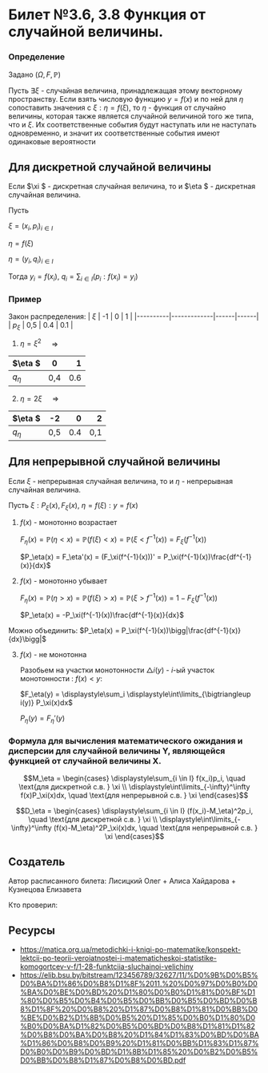 # Билет №3.6, 3.8 Функция от случайной величины.

### Определение

Задано $(\Omega, F, \mathbb P)$

Пусть  $\exists  \xi$ - случайная величина, принадлежащая этому векторному пространству. Если взять числовую функцию  $y=f(x)$ и по ней для  $\eta$ сопоставить значения с  $\xi : \eta = f(\xi)$, то  $\eta$ - функция от случайно величины, которая также является случайной величиной того же типа, что и  $\xi$. Их соответственные события будут наступать или не наступать одновременно, и значит их соответственные события имеют одинаковые вероятности

## Для дискретной случайной величины

Если  $\xi $ - дискретная случайная величина, то и  $\eta $ - дискретная случайная величина.

Пусть 

$\xi = (x_i, p_i)_{i\in I}$

$\eta = f(\xi)$

$\eta = (y_i, q_i)_{i\in I}$

Тогда  $y_i = f(x_i)$,  $q_i = \displaystyle\sum_{i\in I}(p_i : f(x_i) = y_i)$

### Пример

Закон распределения: 
| $\xi$  |      -1       |   0   |   1   |
|----------|-------------|------|------|
|  $p_\xi$ |  0,5  | 0.4 | 0.1 |

1. $\eta = \xi^2 \quad$ => 

| $\eta  $  |      0       |   1   |
|-----------|:------------:|------:|
|  $q_\eta$ |  0,4 | 0.6|

2. $\eta = 2\xi \quad$ =>

| $\eta  $  |      -2      |   0   |   2   |     
|----------|:-------------:|------:|------:|
|  $q_\eta$ |  0,5 | 0.4|  0,1|

## Для непрерывной случайной величины

Если  $\xi$ - непрерывная случайная величина, то и  $\eta$ - непрерывная случайная величина.

Пусть $\xi : P_\xi(x), F_\xi(x)$, 
$\eta = f(\xi) : y = f(x)$

1. $f(x)$ - монотонно возрастает
    
    $F_\eta(x) = \mathbb P(\eta < x) = \mathbb P(f(\xi) < x) = \mathbb P(\xi < f^{-1}(x)) = F_\xi(f^{-1}(x))$
    
    $P_\eta(x) = F_\eta'(x) = (F_\xi(f^{-1}(x)))' = P_\xi(f^{-1}(x))\frac{df^{-1}(x)}{dx}$

2. $f(x)$ - монотонно убывает
    
    $F_\eta(x) = \mathbb P(\eta > x) = \mathbb P(f(\xi) > x) = \mathbb P(\xi > f^{-1}(x)) = 1 - F_\xi(f^{-1}(x))$
    
    $P_\eta(x) = -P_\xi(f^{-1}(x))\frac{df^{-1}(x)}{dx}$
    
Можно объединить: $P_\eta(x) = P_\xi(f^{-1}(x))\bigg|\frac{df^{-1}(x)}{dx}\bigg|$

3. $f(x)$ - не монотонна
    
    Разобьем на участки монотонности $\bigtriangleup i(y)$ - $i$-ый участок монотонности : $f(x) < y$:
    
    $F_\eta(y) = \displaystyle\sum_i \displaystyle\int\limits_{\bigtriangleup i(y)} P_\xi(x)dx$
    
    $P_\eta(y) = F_\eta'(y)$

### Формула для вычисления математического ожидания и дисперсии для случайной величины Y, являющейся функцией от случайной величины X.

$$M_\eta = \begin{cases} \displaystyle\sum_{i \in I} f(x_i)p_i, \quad \text{для дискретной с.в. } \xi \\ 
\displaystyle\int\limits_{-\infty}^\infty f(x)P_\xi(x)dx,  \quad \text{для непрерывной с.в. } \xi 
\end{cases}$$

$$D_\eta = \begin{cases} \displaystyle\sum_{i \in I} (f(x_i)-M_\eta)^2p_i,  \quad \text{для дискретной с.в. } \xi \\ 
\displaystyle\int\limits_{-\infty}^\infty (f(x)-M_\eta)^2P_\xi(x)dx,  \quad \text{для непрерывной с.в. } \xi 
\end{cases}$$

## Создатель

Автор расписанного билета: Лисицкий Олег + Алиса Хайдарова + Кузнецова Елизавета

Кто проверил:


## Ресурсы 
- https://matica.org.ua/metodichki-i-knigi-po-matematike/konspekt-lektcii-po-teorii-veroiatnostei-i-matematicheskoi-statistike-komogortcev-v-f/1-28-funktciia-sluchainoi-velichiny
- https://elib.bsu.by/bitstream/123456789/32627/11/%D0%9B%D0%B5%D0%BA%D1%86%D0%B8%D1%8F%2011.%20%D0%97%D0%B0%D0%BA%D0%BE%D0%BD%20%D1%80%D0%B0%D1%81%D0%BF%D1%80%D0%B5%D0%B4%D0%B5%D0%BB%D0%B5%D0%BD%D0%B8%D1%8F%20%D0%B8%20%D1%87%D0%B8%D1%81%D0%BB%D0%BE%D0%B2%D1%8B%D0%B5%20%D1%85%D0%B0%D1%80%D0%B0%D0%BA%D1%82%D0%B5%D0%BD%D0%B8%D1%81%D1%82%D0%B8%D0%BA%D0%B8%20%D1%84%D1%83%D0%BD%D0%BA%D1%86%D0%B8%D0%B9%20%D1%81%D0%BB%D1%83%D1%87%D0%B0%D0%B9%D0%BD%D1%8B%D1%85%20%D0%B2%D0%B5%D0%BB%D0%B8%D1%87%D0%B8%D0%BD.pdf
